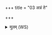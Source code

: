 +++
title = "03 अन्नं ते"

+++
<details><summary>मूलम् (WS)</summary>

अन्नं ते गर्भो भवत्वनुसोत जरायुजे ।  
यथा त्वं पुत्रं विन्दस्व यथा जीवासि भद्रया ॥ ३ ॥
</details>